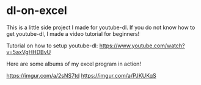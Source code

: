 # dl-on-excel

This is a little side project I made for youtube-dl. If you do not know how to get youtube-dl, I made a video tutorial for beginners! 

Tutorial on how to setup youtube-dl: https://www.youtube.com/watch?v=5axVgHHDBvU

Here are some albums of my excel program in action! 

https://imgur.com/a/2sNS7td
https://imgur.com/a/PJKUKqS

